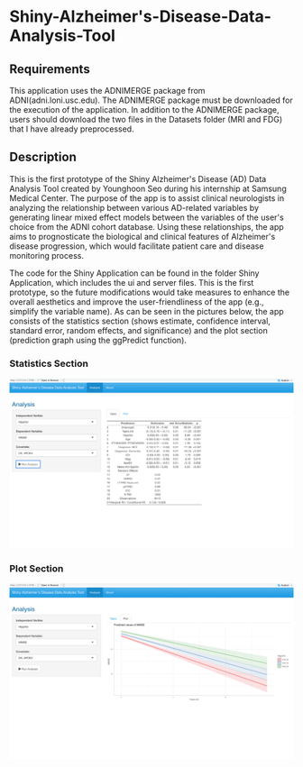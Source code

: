 # Shiny-Alzheimer's-Disease-Data-Analysis-Tool

## Requirements
This application uses the ADNIMERGE package from ADNI(adni.loni.usc.edu). The ADNIMERGE package must be downloaded for the execution of the application. In addition to the ADNIMERGE package, users should download the two files in the Datasets folder (MRI and FDG) that I have already preprocessed.

## Description
This is the first prototype of the Shiny Alzheimer's Disease (AD) Data Analysis Tool created by Younghoon Seo during his internship at Samsung Medical Center. 
The purpose of the app is to assist clinical neurologists in analyzing the relationship between various AD-related variables by generating linear mixed effect 
models between the variables of the user's choice from the ADNI cohort database. Using these relationships, the app aims to prognosticate the biological and clinical features of Alzheimer's disease progression, which would facilitate patient care and disease monitoring process.

The code for the Shiny Application can be found in the folder Shiny Application, which includes the ui and server files. This is the first prototype, so the future
modifications would take measures to enhance the overall aesthetics and improve the user-friendliness of the app (e.g., simplify the variable name). As can be seen
in the pictures below, the app consists of the statistics section (shows estimate, confidence interval, standard error, random effects, and significance) and the
plot section (prediction graph using the ggPredict function).

### Statistics Section
![Alt text](https://github.com/YoungSeo1118/Shiny-Alzheimer-s-Disease-Data-Analysis-Tool/blob/main/Shiny_Application/Screenshots/statistics_app_screenshot.png)
### Plot Section
![Alt text](https://github.com/YoungSeo1118/Shiny-Alzheimer-s-Disease-Data-Analysis-Tool/blob/main/Shiny_Application/Screenshots/plot_app_screenshot.png)

